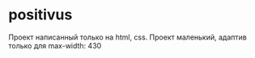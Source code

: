 # positivus
Проект написанный только на html, css. Проект маленький, адаптив только для max-width: 430
